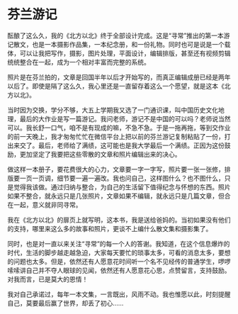 # 芬兰游记

酝酿了这么久，我的《北方以北》终于全部设计完成。这是“寻常”推出的第一本游记散文，也是一本摄影作品集，一本纪念册，和一份礼物。同时也可是说是一个载体，可以让我把写作，摄影，图片处理，平面设计，编辑排版，甚至还有视频剪辑统统整合在一起，成为一个相对丰富而完整的系统。



照片是在芬兰拍的，文章是回国半年以后才开始写的，而真正编辑成册已经是两年以后了。即使是隔了这么久，我心里还是一直留存着这么一个愿望，就是这本《北方以北》。



当时因为交换，学分不够，大五上学期我又选了一门通识课，叫中国历史文化地理，最后的大作业是写一篇游记。我问老师，游记不是中国的可以吗？老师说当然可以。我长舒一口气，咱不是有现成的嘛，不急不急。于是一拖再拖，等到交作业的前一天晚上，我才匆匆忙忙在微信平台上把以前的芬兰游记复制粘贴了一份，打出来交了。最后，老师给了满绩，这可能也是我大学最后一个满绩。正因为这份鼓励，更加坚定了我要把这些零散的文章和照片编辑出来的决心。



做这样一本册子，要花费很大的心力，文章要一字一字写，照片要一张一张修，排版要一页一页调，细节要一遍一遍改。我也问自己，这样图什么？也不图什么，只是觉得我该做。通过归纳与整合，为自己的生活留下值得纪念与怀想的东西。照片如果不整合，就永远只是几张照片，文章如果不编辑，就永远只是几篇文章，但合在一起，意义就非同寻常。



我在《北方以北》的扉页上就写明，这本书，我是送给爸妈的。当初如果没有他们的支持，哪里来这么多的故事和照片，更谈不上编什么散文集和摄影集了。



同时，也是对一直以来关注“寻常”的每一个人的答谢。我知道，在这个信息爆炸的时代，生活的脚步越走越急迫，大家每天要忙的琐事太多，可看的消息太多，要想的问题也太多。但是，依然还有人愿意花时间听一个名不见经传的普通学生，啰啰嗦嗦讲自己并不夺人眼球的见闻，依然还有人愿意花心思，点赞留言，支持鼓励。对我而言，已是莫大的恩情！



我对自己承诺过，每年一本文集，一言既出，风雨不动。我也惟愿以此，时刻提醒自己，莫要最后赢了世界，却丢了初心……
